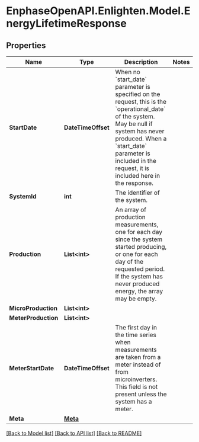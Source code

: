 # EnphaseOpenAPI.Enlighten.Model.EnergyLifetimeResponse

## Properties

Name | Type | Description | Notes
------------ | ------------- | ------------- | -------------
**StartDate** | **DateTimeOffset** | When no &#x60;start_date&#x60; parameter is specified on the request, this is the &#x60;operational_date&#x60; of the system. May be null if system has never produced. When a &#x60;start_date&#x60; parameter is included in the request, it is included here in the response. | 
**SystemId** | **int** | The identifier of the system. | 
**Production** | **List&lt;int&gt;** | An array of production measurements, one for each day since the system started producing, or one for each day of the requested period. If the system has never produced energy, the array may be empty. | 
**MicroProduction** | **List&lt;int&gt;** |  | 
**MeterProduction** | **List&lt;int&gt;** |  | 
**MeterStartDate** | **DateTimeOffset** | The first day in the time series when measurements are taken from a meter instead of from microinverters. This field is not present unless the system has a meter. | 
**Meta** | [**Meta**](Meta.md) |  | 

[[Back to Model list]](../README.md#documentation-for-models) [[Back to API list]](../README.md#documentation-for-api-endpoints) [[Back to README]](../README.md)

